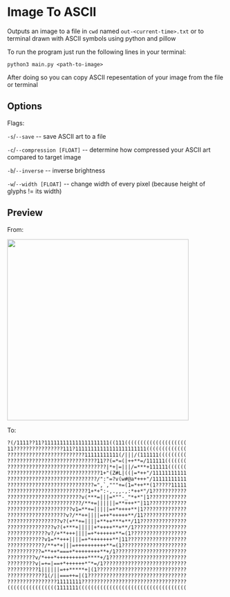 # Image To ASCII
Outputs an image to a file in `cwd` named `out-<current-time>.txt` or to terminal drawn with ASCII symbols using python and pillow

To run the program just run the following lines in your terminal:

```
python3 main.py <path-to-image>
```

After doing so you can copy ASCII repesentation of your image from the file or terminal

## Options
Flags:

`-s`/`--save` -- save ASCII art to a file

`-c`/`--compression [FLOAT]` -- determine how compressed your ASCII art compared to target image

`-b`/`--inverse` -- inverse brightness

`-w`/`--width [FLOAT]` -- change width of every pixel (because height of glyphs != its width)

## Preview
From:

<img src="https://user-images.githubusercontent.com/67521698/200023667-16316b38-8203-4cfd-b5fa-5ee72612144f.jpg" width="420"/>

To:
```
?(/1111??11?111111111111111111111((111((((((((((((((((((((
11????????????????111?11111111111111111111111(((((((((((((
?????????????????????????11111111111(/|||/(111111(((((((((
?????????????????????????????11??(=*=(|++**=/111111(((((((
????????????????????????????????|*+|=|||/=***+111111((((((
??????????????????????????????1+"(Z#L|((|=*++"/11111111111
?????????????????????????????/":"=?v(w#@a*+++"/11111111111
????????????????????????????=",`,"""+=(1=*++**(1?????11111
??????????????????????????1+*+":-,.,,.,:*++*"/1???????????
????????????????????????v(***=|||=*""-_"*+*"|1????????????
????????????????????????/**+=||||||=**+++*"|11????????????
?????????????????????v1=**+=|||||=+*++++**|1??????????????
???????????????????v?/**++||||=++*+++++**/11??????????????
?????????????????v?(+**+=||||+**++***+**/11???????????????
???????????????v?(+***+|||||+*++++**+**/1?????????????????
?????????????v?/+**+++||||=+*++++++**=(1??????????????????
????????????v1=**+++||||=+*+++++++**|11???????????????????
????????????/**+*+|||=++++++++++**=(1?????????????????????
???????????=**++*===+*++++++++**+/1???????????????????????
?????????v/*+++*++++++++++****+/1?????????????????????????
?????????v|=+=|==+*++++++*"*=/1???????????????????????????
??????????1||||||=++*****+|(1?????????????????????????????
????????????1(/||===++=|(1????????????????????????????????
????????????????11111111??????????????????????????????????
((((((((((((((((1111111(((((((((((((((((((((((((((((((((((
```
